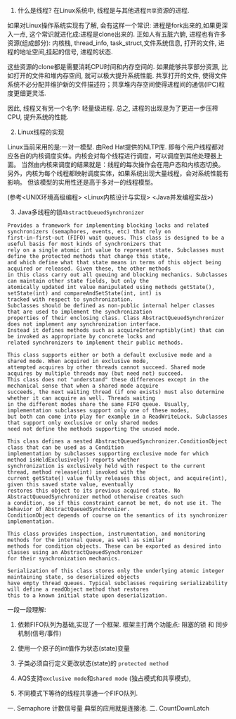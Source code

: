 1. 什么是线程?
在Linux系统中, 线程是与其他进程`共享`资源的进程.

如果对Linux操作系统实现有了解, 会有这样一个常识: 进程是fork出来的,如果更深入一点, 这个常识就进化成:进程是clone出来的.
正如人有五脏六腑, 进程也有许多资源(组成部分): 内核栈, thread_info, task_struct,文件系统信息, 打开的文件, 进程的地址空间,挂起的信号, 进程的状态.

这些资源的clone都是需要消耗CPU时间和内存空间的. 如果能够共享部分资源, 比如打开的文件和堆内存空间, 就可以极大提升系统性能.
共享打开的文件, 使得文件系统不必分配并维护新的文件描述符；共享堆内存空间使得进程间的通信(IPC)粒度更细更灵活.

因此, 线程又有另一个名字: 轻量级进程.  总之, 进程的出现是为了更进一步压榨CPU, 提升系统的性能.

2. Linux线程的实现

Linux当前采用的是:一对一模型. 由Red Hat提供的NLTP库. 即每个用户线程都对应各自的内核调度实体。内核会对每个线程进行调度，可以调度到其他处理器上面。
当然由内核来调度的结果就是：线程的每次操作会在用户态和内核态切换。另外，内核为每个线程都映射调度实体，如果系统出现大量线程，会对系统性能有影响。
但该模型的实用性还是高于多对一的线程模型。


(参考<UNIX环境高级编程> <Linux内核设计与实现> <Java并发编程实战>)

3. Java多线程的锁`AbstractQueuedSynchronizer`

```
Provides a framework for implementing blocking locks and related synchronizers (semaphores, events, etc) that rely on
first-in-first-out (FIFO) wait queues. This class is designed to be a useful basis for most kinds of synchronizers that
rely on a single atomic int value to represent state. Subclasses must define the protected methods that change this state,
and which define what that state means in terms of this object being acquired or released. Given these, the other methods
in this class carry out all queuing and blocking mechanics. Subclasses can maintain other state fields, but only the
atomically updated int value manipulated using methods getState(), setState(int) and compareAndSetState(int, int) is
tracked with respect to synchronization.
Subclasses should be defined as non-public internal helper classes that are used to implement the synchronization
properties of their enclosing class. Class AbstractQueuedSynchronizer does not implement any synchronization interface.
Instead it defines methods such as acquireInterruptibly(int) that can be invoked as appropriate by concrete locks and
related synchronizers to implement their public methods.

This class supports either or both a default exclusive mode and a shared mode. When acquired in exclusive mode,
attempted acquires by other threads cannot succeed. Shared mode acquires by multiple threads may (but need not) succeed.
This class does not "understand" these differences except in the mechanical sense that when a shared mode acquire
succeeds, the next waiting thread (if one exists) must also determine whether it can acquire as well. Threads waiting
in the different modes share the same FIFO queue. Usually, implementation subclasses support only one of these modes,
but both can come into play for example in a ReadWriteLock. Subclasses that support only exclusive or only shared modes
need not define the methods supporting the unused mode.

This class defines a nested AbstractQueuedSynchronizer.ConditionObject class that can be used as a Condition
implementation by subclasses supporting exclusive mode for which method isHeldExclusively() reports whether
synchronization is exclusively held with respect to the current thread, method release(int) invoked with the
current getState() value fully releases this object, and acquire(int), given this saved state value, eventually
restores this object to its previous acquired state. No AbstractQueuedSynchronizer method otherwise creates such
a condition, so if this constraint cannot be met, do not use it. The behavior of AbstractQueuedSynchronizer.
ConditionObject depends of course on the semantics of its synchronizer implementation.

This class provides inspection, instrumentation, and monitoring methods for the internal queue, as well as similar
methods for condition objects. These can be exported as desired into classes using an AbstractQueuedSynchronizer
for their synchronization mechanics.

Serialization of this class stores only the underlying atomic integer maintaining state, so deserialized objects
have empty thread queues. Typical subclasses requiring serializability will define a readObject method that restores
this to a known initial state upon deserialization.
```

一段一段理解:
1. 依赖FIFO队列为基础,实现了一个框架. 框架主打两个功能点: 阻塞的锁 和 同步机制(信号/事件)
2. 使用一个原子的int值作为状态(state)变量
3. 子类必须自行定义更改状态(state)的 `protected method`

4. AQS支持`exclusive mode`和`shared mode` (独占模式和共享模式),
5. 不同模式下等待的线程共享通一个FIFO队列.



一. Semaphore 计数信号量  典型的应用就是连接池.
二. CountDownLatch